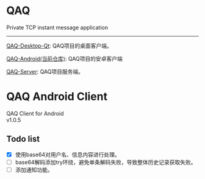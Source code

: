 # QAQ
Private TCP instant message application    

--------------------
[QAQ-Desktop-Qt](https://github.com/I-Info/QAQ-Desktop-Qt):
QAQ项目的桌面客户端。  

[QAQ-Android(当前仓库)](https://github.com/I-Info/QAQ-Android):
QAQ项目的安卓客户端

[QAQ-Server](https://github.com/lixiao189/QAQServer):
QAQ项目服务端。
# QAQ  Android Client
QAQ Client for Android   
v1.0.5

## Todo list     
- [x] 使用base64对用户名、信息内容进行处理。 
- [ ] base64解码添加try环绕，避免单条解码失败，导致整体历史记录获取失败。     
- [ ] 添加通知功能。
